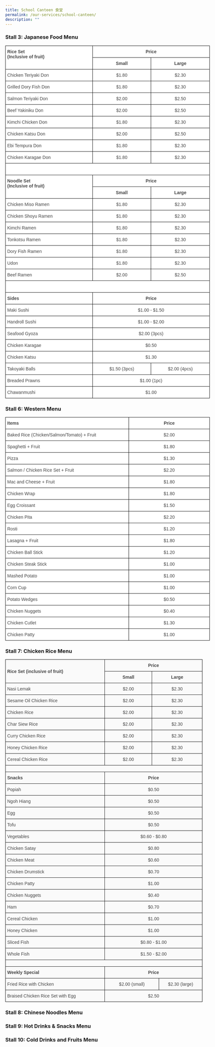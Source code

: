```yaml
---
title: School Canteen 食堂
permalink: /our-services/school-canteen/
description: ""
---
```

### Stall 3: Japanese Food Menu

<style type="text/css">
.tg  {border-collapse:collapse;border-spacing:0;margin:0px auto;}
.tg td{border-color:black;border-style:solid;border-width:1px;font-family:Arial, sans-serif;font-size:14px;
  overflow:hidden;padding:10px 5px;word-break:normal;}
.tg th{border-color:black;border-style:solid;border-width:1px;font-family:Arial, sans-serif;font-size:14px;
  font-weight:normal;overflow:hidden;padding:10px 5px;word-break:normal;}
.tg .tg-sxkx{background-color:#FFF;color:#454545;text-align:center;vertical-align:top}
.tg .tg-fwnj{background-color:#FFF;color:#454545;text-align:left;vertical-align:top}
.tg .tg-9u4g{background-color:#FFF;color:#454545;font-weight:bold;text-align:left;vertical-align:top}
.tg .tg-2fwu{background-color:#FFF;color:#454545;font-weight:bold;text-align:center;vertical-align:top}
</style>
<table class="tg" style="undefined;table-layout: fixed; width: 645px">
<colgroup>
<col style="width: 275px">
<col style="width: 185px">
<col style="width: 185px">
</colgroup>
<tbody>
  <tr>
    <td class="tg-9u4g" rowspan="2">Rice Set<br>(Inclusive of fruit)</td>
    <td class="tg-2fwu" colspan="2">Price</td>
  </tr>
  <tr>
    <td class="tg-2fwu">Small</td>
    <td class="tg-2fwu">Large</td>
  </tr>
  <tr>
    <td class="tg-fwnj">Chicken Teriyaki Don</td>
    <td class="tg-sxkx">$1.80</td>
    <td class="tg-sxkx">$2.30</td>
  </tr>
  <tr>
    <td class="tg-fwnj">Grilled Dory Fish Don</td>
    <td class="tg-sxkx">$1.80</td>
    <td class="tg-sxkx">$2.30</td>
  </tr>
  <tr>
    <td class="tg-fwnj">Salmon Teriyaki Don</td>
    <td class="tg-sxkx">$2.00</td>
    <td class="tg-sxkx">$2.50</td>
  </tr>
  <tr>
    <td class="tg-fwnj">Beef Yakiniku Don</td>
    <td class="tg-sxkx">$2.00</td>
    <td class="tg-sxkx">$2.50</td>
  </tr>
  <tr>
    <td class="tg-fwnj">Kimchi Chicken Don</td>
    <td class="tg-sxkx">$1.80</td>
    <td class="tg-sxkx">$2.30</td>
  </tr>
  <tr>
    <td class="tg-fwnj">Chicken Katsu Don</td>
    <td class="tg-sxkx">$2.00</td>
    <td class="tg-sxkx">$2.50</td>
  </tr>
  <tr>
    <td class="tg-fwnj">Ebi Tempura Don</td>
    <td class="tg-sxkx">$1.80</td>
    <td class="tg-sxkx">$2.30</td>
  </tr>
  <tr>
    <td class="tg-fwnj">Chicken Karagae Don</td>
    <td class="tg-sxkx">$1.80</td>
    <td class="tg-sxkx">$2.30</td>
  </tr>
  <tr>
    <td class="tg-sxkx" colspan="3"> &nbsp;&nbsp;</td>
  </tr>
  <tr>
    <td class="tg-9u4g" rowspan="2">Noodle Set<br>(Inclusive of fruit)</td>
    <td class="tg-2fwu" colspan="2">Price</td>
  </tr>
  <tr>
    <td class="tg-2fwu">Small</td>
    <td class="tg-2fwu">Large</td>
  </tr>
  <tr>
    <td class="tg-fwnj">Chicken Miso Ramen</td>
    <td class="tg-sxkx">$1.80</td>
    <td class="tg-sxkx">$2.30</td>
  </tr>
  <tr>
    <td class="tg-fwnj">Chicken Shoyu Ramen</td>
    <td class="tg-sxkx">$1.80</td>
    <td class="tg-sxkx">$2.30</td>
  </tr>
  <tr>
    <td class="tg-fwnj">Kimchi Ramen</td>
    <td class="tg-sxkx">$1.80</td>
    <td class="tg-sxkx">$2.30</td>
  </tr>
  <tr>
    <td class="tg-fwnj">Tonkotsu Ramen</td>
    <td class="tg-sxkx">$1.80</td>
    <td class="tg-sxkx">$2.30</td>
  </tr>
  <tr>
    <td class="tg-fwnj">Dory Fish Ramen</td>
    <td class="tg-sxkx">$1.80</td>
    <td class="tg-sxkx">$2.30</td>
  </tr>
  <tr>
    <td class="tg-fwnj">Udon</td>
    <td class="tg-sxkx">$1.80</td>
    <td class="tg-sxkx">$2.30</td>
  </tr>
  <tr>
    <td class="tg-fwnj">Beef Ramen</td>
    <td class="tg-sxkx">$2.00</td>
    <td class="tg-sxkx">$2.50</td>
  </tr>
  <tr>
    <td class="tg-sxkx" colspan="3"> &nbsp;&nbsp;</td>
  </tr>
  <tr>
    <td class="tg-9u4g">Sides</td>
    <td class="tg-2fwu" colspan="2">Price</td>
  </tr>
  <tr>
    <td class="tg-fwnj">Maki Sushi</td>
    <td class="tg-sxkx" colspan="2">$1.00 - $1.50</td>
  </tr>
  <tr>
    <td class="tg-fwnj">Handroll Sushi</td>
    <td class="tg-sxkx" colspan="2">$1.00 - $2.00</td>
  </tr>
  <tr>
    <td class="tg-fwnj">Seafood Gyoza</td>
    <td class="tg-sxkx" colspan="2">$2.00 (3pcs)</td>
  </tr>
  <tr>
    <td class="tg-fwnj">Chicken Karagae</td>
    <td class="tg-sxkx" colspan="2">$0.50</td>
  </tr>
  <tr>
    <td class="tg-fwnj">Chicken Katsu</td>
    <td class="tg-sxkx" colspan="2">$1.30</td>
  </tr>
  <tr>
    <td class="tg-fwnj">Takoyaki Balls</td>
    <td class="tg-sxkx">$1.50 (3pcs)</td>
    <td class="tg-sxkx">$2.00 (4pcs)</td>
  </tr>
  <tr>
    <td class="tg-fwnj">Breaded Prawns</td>
    <td class="tg-sxkx" colspan="2">$1.00 (1pc)</td>
  </tr>
  <tr>
    <td class="tg-fwnj">Chawanmushi</td>
    <td class="tg-sxkx" colspan="2">$1.00</td>
  </tr>
</tbody>
</table>


### Stall 6: Western Menu

<style type="text/css">
.tg  {border-collapse:collapse;border-spacing:0;margin:0px auto;}
.tg td{border-color:black;border-style:solid;border-width:1px;font-family:Arial, sans-serif;font-size:14px;
  overflow:hidden;padding:10px 5px;word-break:normal;}
.tg th{border-color:black;border-style:solid;border-width:1px;font-family:Arial, sans-serif;font-size:14px;
  font-weight:normal;overflow:hidden;padding:10px 5px;word-break:normal;}
.tg .tg-sxkx{background-color:#FFF;color:#454545;text-align:center;vertical-align:top}
.tg .tg-fwnj{background-color:#FFF;color:#454545;text-align:left;vertical-align:top}
.tg .tg-9u4g{background-color:#FFF;color:#454545;font-weight:bold;text-align:left;vertical-align:top}
.tg .tg-2fwu{background-color:#FFF;color:#454545;font-weight:bold;text-align:center;vertical-align:top}
</style>
<table class="tg" style="undefined;table-layout: fixed; width: 645px">
<colgroup>
<col style="width: 400px">
<col style="width: 265px">
</colgroup>
<tbody>
  <tr>
    <td class="tg-9u4g">Items</td>
    <td class="tg-2fwu">Price</td>
  </tr>
  <tr>
    <td class="tg-fwnj">Baked Rice (Chicken/Salmon/Tomato) + Fruit</td>
    <td class="tg-sxkx">$2.00</td>
  </tr>
  <tr>
    <td class="tg-fwnj">Spaghetti + Fruit</td>
    <td class="tg-sxkx">$1.80</td>
  </tr>
  <tr>
    <td class="tg-fwnj">Pizza</td>
    <td class="tg-sxkx">$1.30</td>
  </tr>
  <tr>
    <td class="tg-fwnj">Salmon / Chicken Rice Set + Fruit</td>
    <td class="tg-sxkx">$2.20</td>
  </tr>
  <tr>
    <td class="tg-fwnj">Mac and Cheese + Fruit</td>
    <td class="tg-sxkx">$1.80</td>
  </tr>
  <tr>
    <td class="tg-fwnj">Chicken Wrap</td>
    <td class="tg-sxkx">$1.80</td>
  </tr>
  <tr>
    <td class="tg-fwnj">Egg Croissant</td>
    <td class="tg-sxkx">$1.50</td>
  </tr>
  <tr>
    <td class="tg-fwnj">Chicken Pita</td>
    <td class="tg-sxkx">$2.20</td>
  </tr>
  <tr>
    <td class="tg-fwnj">Rosti</td>
    <td class="tg-sxkx">$1.20</td>
  </tr>
  <tr>
    <td class="tg-fwnj">Lasagna + Fruit</td>
    <td class="tg-sxkx">$1.80</td>
  </tr>
  <tr>
    <td class="tg-fwnj">Chicken Ball Stick</td>
    <td class="tg-sxkx">$1.20</td>
  </tr>
  <tr>
    <td class="tg-fwnj">Chicken Steak Stick</td>
    <td class="tg-sxkx">$1.00</td>
  </tr>
  <tr>
    <td class="tg-fwnj">Mashed Potato</td>
    <td class="tg-sxkx">$1.00</td>
  </tr>
  <tr>
    <td class="tg-fwnj">Corn Cup</td>
    <td class="tg-sxkx">$1.00</td>
  </tr>
  <tr>
    <td class="tg-fwnj">Potato Wedges</td>
    <td class="tg-sxkx">$0.50</td>
  </tr>
  <tr>
    <td class="tg-fwnj">Chicken Nuggets</td>
    <td class="tg-sxkx">$0.40</td>
  </tr>
  <tr>
    <td class="tg-fwnj">Chicken Cutlet</td>
    <td class="tg-sxkx">$1.30</td>
  </tr>
  <tr>
    <td class="tg-fwnj">Chicken Patty</td>
    <td class="tg-sxkx">$1.00</td>
  </tr>
</tbody>
</table>


### Stall 7: Chicken Rice Menu

<style type="text/css">
.tg  {border-collapse:collapse;border-spacing:0;margin:0px auto;}
.tg td{border-color:black;border-style:solid;border-width:1px;font-family:Arial, sans-serif;font-size:14px;
  overflow:hidden;padding:10px 5px;word-break:normal;}
.tg th{border-color:black;border-style:solid;border-width:1px;font-family:Arial, sans-serif;font-size:14px;
  font-weight:normal;overflow:hidden;padding:10px 5px;word-break:normal;}
.tg .tg-yrqb{background-color:#fafafa;color:#454545;font-weight:bold;text-align:center;vertical-align:middle}
.tg .tg-1uz9{background-color:#fafafa;color:#454545;font-weight:bold;text-align:left;vertical-align:middle}
.tg .tg-o6sc{background-color:#fafafa;color:#454545;text-align:left;vertical-align:middle}
.tg .tg-q6ha{background-color:#fafafa;color:#454545;text-align:center;vertical-align:middle}
</style>
<table class="tg" style="undefined;table-layout: fixed; width: 622px">
<colgroup>
<col style="width: 314px">
<col style="width: 149px">
<col style="width: 22px">
<col style="width: 137px">
</colgroup>
<tbody>
  <tr>
    <td class="tg-1uz9" rowspan="2">Rice Set (inclusive of fruit)</td>
    <td class="tg-yrqb" colspan="3">Price</td>
  </tr>
  <tr>
    <td class="tg-yrqb">Small</td>
    <td class="tg-yrqb" colspan="2">Large</td>
  </tr>
  <tr>
    <td class="tg-o6sc">Nasi Lemak</td>
    <td class="tg-q6ha">$2.00</td>
    <td class="tg-q6ha" colspan="2">$2.30</td>
  </tr>
  <tr>
    <td class="tg-o6sc">Sesame Oil Chicken Rice</td>
    <td class="tg-q6ha">$2.00</td>
    <td class="tg-q6ha" colspan="2">$2.30</td>
  </tr>
  <tr>
    <td class="tg-o6sc">Chicken Rice</td>
    <td class="tg-q6ha">$2.00</td>
    <td class="tg-q6ha" colspan="2">$2.30</td>
  </tr>
  <tr>
    <td class="tg-o6sc">Char Siew Rice</td>
    <td class="tg-q6ha">$2.00</td>
    <td class="tg-q6ha" colspan="2">$2.30</td>
  </tr>
  <tr>
    <td class="tg-o6sc">Curry Chicken Rice</td>
    <td class="tg-q6ha">$2.00</td>
    <td class="tg-q6ha" colspan="2">$2.30</td>
  </tr>
  <tr>
    <td class="tg-o6sc">Honey Chicken Rice</td>
    <td class="tg-q6ha">$2.00</td>
    <td class="tg-q6ha" colspan="2">$2.30</td>
  </tr>
  <tr>
    <td class="tg-o6sc">Cereal Chicken Rice</td>
    <td class="tg-q6ha">$2.00</td>
    <td class="tg-q6ha" colspan="2">$2.30</td>
  </tr>
  <tr>
    <td class="tg-q6ha" colspan="4">    </td>
  </tr>
  <tr>
    <td class="tg-1uz9">Snacks</td>
    <td class="tg-yrqb" colspan="3">Price</td>
  </tr>
  <tr>
    <td class="tg-o6sc">Popiah</td>
    <td class="tg-q6ha" colspan="3">$0.50</td>
  </tr>
  <tr>
    <td class="tg-o6sc">Ngoh Hiang</td>
    <td class="tg-q6ha" colspan="3">$0.50</td>
  </tr>
  <tr>
    <td class="tg-o6sc">Egg</td>
    <td class="tg-q6ha" colspan="3">$0.50</td>
  </tr>
  <tr>
    <td class="tg-o6sc">Tofu</td>
    <td class="tg-q6ha" colspan="3">$0.50</td>
  </tr>
  <tr>
    <td class="tg-o6sc">Vegetables</td>
    <td class="tg-q6ha" colspan="3">$0.60 - $0.80</td>
  </tr>
  <tr>
    <td class="tg-o6sc">Chicken Satay</td>
    <td class="tg-q6ha" colspan="3">$0.80</td>
  </tr>
  <tr>
    <td class="tg-o6sc">Chicken Meat</td>
    <td class="tg-q6ha" colspan="3">$0.60</td>
  </tr>
  <tr>
    <td class="tg-o6sc">Chicken Drumstick</td>
    <td class="tg-q6ha" colspan="3">$0.70</td>
  </tr>
  <tr>
    <td class="tg-o6sc">Chicken Patty</td>
    <td class="tg-q6ha" colspan="3">$1.00</td>
  </tr>
  <tr>
    <td class="tg-o6sc">Chicken Nuggets</td>
    <td class="tg-q6ha" colspan="3">$0.40</td>
  </tr>
  <tr>
    <td class="tg-o6sc">Ham</td>
    <td class="tg-q6ha" colspan="3">$0.70</td>
  </tr>
  <tr>
    <td class="tg-o6sc">Cereal Chicken</td>
    <td class="tg-q6ha" colspan="3">$1.00</td>
  </tr>
  <tr>
    <td class="tg-o6sc">Honey Chicken</td>
    <td class="tg-q6ha" colspan="3">$1.00</td>
  </tr>
  <tr>
    <td class="tg-o6sc">Sliced Fish</td>
    <td class="tg-q6ha" colspan="3">$0.80 - $1.00</td>
  </tr>
  <tr>
    <td class="tg-o6sc">Whole Fish</td>
    <td class="tg-q6ha" colspan="3">$1.50 - $2.00</td>
  </tr>
  <tr>
    <td class="tg-q6ha" colspan="4">    </td>
  </tr>
  <tr>
    <td class="tg-1uz9">Weekly Special</td>
    <td class="tg-yrqb" colspan="3">Price</td>
  </tr>
  <tr>
    <td class="tg-o6sc">Fried Rice with Chicken</td>
    <td class="tg-q6ha" colspan="2">$2.00 (small)</td>
    <td class="tg-q6ha">$2.30 (large)</td>
  </tr>
  <tr>
    <td class="tg-o6sc">Braised Chicken Rice Set with Egg</td>
    <td class="tg-q6ha" colspan="3">$2.50</td>
  </tr>
</tbody>
</table>

### Stall 8: Chinese Noodles Menu



### Stall 9: Hot Drinks & Snacks Menu


### Stall 10: Cold Drinks and Fruits Menu